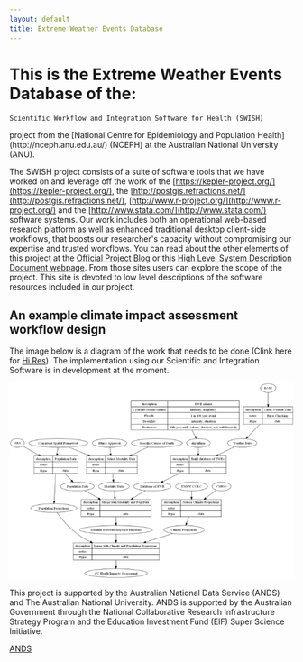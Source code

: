 ```yaml
---
layout: default
title: Extreme Weather Events Database
---
```


# This is the Extreme Weather Events Database of the:

    Scientific Workflow and Integration Software for Health (SWISH)
<p></p>
project from the [National Centre for Epidemiology and Population Health](http://nceph.anu.edu.au/) (NCEPH) at the Australian National University (ANU).  

The SWISH project consists of a suite of software tools that we have worked on and leverage off the work of the [https://kepler-project.org/](https://kepler-project.org/), the [http://postgis.refractions.net/](http://postgis.refractions.net/), [http://www.r-project.org/](http://www.r-project.org/) and the [http://www.stata.com/](http://www.stata.com/) software systems. Our work includes both an operational web-based research platform as well as enhanced traditional desktop client-side workflows, that boosts our researcher's capacity without compromising our expertise and trusted workflows.  You can read about the other elements of this project at the [Official Project Blog](http://swish-climate-impact-assessment.blogspot.com.au/) or this [High Level System Description Document webpage](/HighLevelDescription.html).  From those sites users can explore the scope of the project. This site is devoted to low level descriptions of the software resources included in our project.

## An example climate impact assessment workflow design
The image below is a diagram of the work that needs to be done (Clink here for [Hi Res](/images/Fig1HiRes.png)).  The implementation using our Scientific and Integration Software is in development at the moment.

![Fig1.png](/images/Fig1.png)


This project is supported by the Australian National Data Service (ANDS) and The Australian National University. ANDS is supported by the Australian Government through the National Collaborative Research Infrastructure Strategy Program and the Education Investment Fund (EIF) Super Science Initiative.

[ANDS](http://ands.org.au/)
